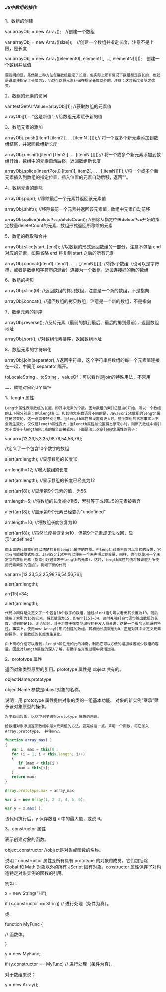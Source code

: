 #####  JS中数组的操作

1、数组的创建

var arrayObj = new Array();　//创建一个数组

var arrayObj = new Array([size]);　//创建一个数组并指定长度，注意不是上限，是长度

var arrayObj = new Array([element0[, element1[, ...[, elementN]]]]);　创建一个数组并赋值

    要说明的是，虽然第二种方法创建数组指定了长度，但实际上所有情况下数组都是变长的，也就是说即使指定了长度为5，仍然可以将元素存储在规定长度以外的，注意：这时长度会随之改变。

2、数组的元素的访问

var testGetArrValue=arrayObj[1]; //获取数组的元素值

arrayObj[1]= "这是新值"; //给数组元素赋予新的值

3、数组元素的添加

arrayObj. push([item1 [item2 [. . . [itemN ]]]]);// 将一个或多个新元素添加到数组结尾，并返回数组新长度

arrayObj.unshift([item1 [item2 [. . . [itemN ]]]]);// 将一个或多个新元素添加到数组开始，数组中的元素自动后移，返回数组新长度

arrayObj.splice(insertPos,0,[item1[, item2[, . . . [,itemN]]]]);//将一个或多个新元素插入到数组的指定位置，插入位置的元素自动后移，返回""。

4、数组元素的删除

arrayObj.pop(); //移除最后一个元素并返回该元素值

arrayObj.shift(); //移除最前一个元素并返回该元素值，数组中元素自动前移

arrayObj.splice(deletePos,deleteCount); //删除从指定位置deletePos开始的指定数量deleteCount的元素，数组形式返回所移除的元素

5、数组的截取和合并

arrayObj.slice(start, [end]); //以数组的形式返回数组的一部分，注意不包括 end 对应的元素，如果省略 end 将复制 start 之后的所有元素

arrayObj.concat([item1[, item2[, . . . [,itemN]]]]); //将多个数组（也可以是字符串，或者是数组和字符串的混合）连接为一个数组，返回连接好的新的数组

6、数组的拷贝

arrayObj.slice(0); //返回数组的拷贝数组，注意是一个新的数组，不是指向

arrayObj.concat(); //返回数组的拷贝数组，注意是一个新的数组，不是指向

7、数组元素的排序

arrayObj.reverse(); //反转元素（最前的排到最后、最后的排到最前），返回数组地址

arrayObj.sort(); //对数组元素排序，返回数组地址

8、数组元素的字符串化

arrayObj.join(separator); //返回字符串，这个字符串将数组的每一个元素值连接在一起，中间用 separator 隔开。

toLocaleString 、toString 、valueOf：可以看作是join的特殊用法，不常用

 

二、数组对象的3个属性

1、length 属性

    Length属性表示数组的长度，即其中元素的个数。因为数组的索引总是由0开始，所以一个数组的上下限分别是：0和length-1。和其他大多数语言不同的是，JavaScript数组的length属性是可变的，这一点需要特别注意。当length属性被设置得更大时，整个数组的状态事实上不会发生变化，仅仅是length属性变大；当length属性被设置得比原来小时，则原先数组中索引大于或等于length的元素的值全部被丢失。下面是演示改变length属性的例子：

var arr=[12,23,5,3,25,98,76,54,56,76];

//定义了一个包含10个数字的数组

alert(arr.length); //显示数组的长度10

arr.length=12; //增大数组的长度

alert(arr.length); //显示数组的长度已经变为12

 

alert(arr[8]); //显示第9个元素的值，为56

arr.length=5; //将数组的长度减少到5，索引等于或超过5的元素被丢弃

alert(arr[8]); //显示第9个元素已经变为"undefined"

arr.length=10; //将数组长度恢复为10

alert(arr[8]); //虽然长度被恢复为10，但第9个元素却无法收回，显示"undefined"

    由上面的代码我们可以清楚的看到length属性的性质。但length对象不仅可以显式的设置，它也有可能被隐式修改。JavaScript中可以使用一个未声明过的变量，同样，也可以使用一个未定义的数组元素（指索引超过或等于length的元素），这时，length属性的值将被设置为所使用元素索引的值加1。例如下面的代码：

var arr=[12,23,5,3,25,98,76,54,56,76];

alert(arr.length);

arr[15]=34;

alert(arr.length);

    代码中同样是先定义了一个包含10个数字的数组，通过alert语句可以看出其长度为10。随后使用了索引为15的元素，将其赋值为15，即arr[15]=34，这时再用alert语句输出数组的长度，得到的是16。无论如何，对于习惯于强类型编程的开发人员来说，这是一个很令人惊讶的特性。事实上，使用new Array()形式创建的数组，其初始长度就是为0，正是对其中未定义元素的操作，才使数组的长度发生变化。

    由上面的介绍可以看到，length属性是如此的神奇，利用它可以方便的增加或者减少数组的容量。因此对length属性的深入了解，有助于在开发过程中灵活运用。

2、prototype 属性

返回对象类型原型的引用。prototype 属性是 object 共有的。

objectName.prototype

objectName 参数是object对象的名称。

说明：用 prototype 属性提供对象的类的一组基本功能。 对象的新实例“继承”赋予该对象原型的操作。

    对于数组对象，以以下例子说明prototype 属性的用途。

    给数组对象添加返回数组中最大元素值的方法。要完成这一点，声明一个函数，将它加入 Array.prototype， 并使用它。

```javascript
function array_max( )
{
   var i, max = this[0];
   for (i = 1; i < this.length; i++)
   {
      if (max < this[i])
      max = this[i];
   }
   return max;
}

Array.prototype.max = array_max;

var x = new Array(1, 2, 3, 4, 5, 6);

var y = x.max( );
```

该代码执行后，y 保存数组 x 中的最大值，或说 6。

3、constructor 属性

表示创建对象的函数。

object.constructor //object是对象或函数的名称。

说明：constructor 属性是所有具有 prototype 的对象的成员。它们包括除 Global 和 Math 对象以外的所有 JScript 固有对象。constructor 属性保存了对构造特定对象实例的函数的引用。

例如：

x = new String("Hi");

if (x.constructor == String) // 进行处理（条件为真）。

或

function MyFunc {

// 函数体。

}

y = new MyFunc;

if (y.constructor == MyFunc) // 进行处理（条件为真）。

对于数组来说：

y = new Array();
